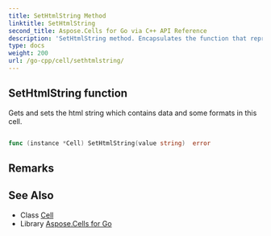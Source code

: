 ```yaml
---
title: SetHtmlString Method 
linktitle: SetHtmlString
second_title: Aspose.Cells for Go via C++ API Reference
description: 'SetHtmlString method. Encapsulates the function that represents sethtmlstring in Go.'
type: docs
weight: 200
url: /go-cpp/cell/sethtmlstring/
---
```


## SetHtmlString function

Gets and sets the html string which contains data and some formats in this cell.

```go

func (instance *Cell) SetHtmlString(value string)  error

```

## Remarks


## See Also

* Class [Cell](../)
* Library [Aspose.Cells for Go](../../)
